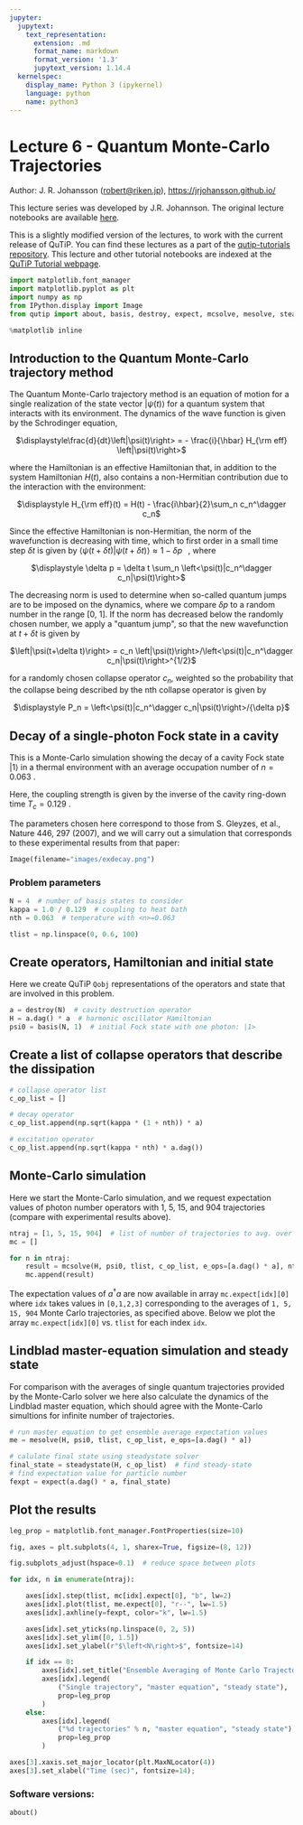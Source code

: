 ```yaml
---
jupyter:
  jupytext:
    text_representation:
      extension: .md
      format_name: markdown
      format_version: '1.3'
      jupytext_version: 1.14.4
  kernelspec:
    display_name: Python 3 (ipykernel)
    language: python
    name: python3
---
```


# Lecture 6 - Quantum Monte-Carlo Trajectories


Author: J. R. Johansson (robert@riken.jp), https://jrjohansson.github.io/

This lecture series was developed by J.R. Johannson. The original lecture notebooks are available [here](https://github.com/jrjohansson/qutip-lectures).

This is a slightly modified version of the lectures, to work with the current release of QuTiP. You can find these lectures as a part of the [qutip-tutorials repository](https://github.com/qutip/qutip-tutorials). This lecture and other tutorial notebooks are indexed at the [QuTiP Tutorial webpage](https://qutip.org/tutorials.html).

```python
import matplotlib.font_manager
import matplotlib.pyplot as plt
import numpy as np
from IPython.display import Image
from qutip import about, basis, destroy, expect, mcsolve, mesolve, steadystate

%matplotlib inline
```

## Introduction to the Quantum Monte-Carlo trajectory method

The Quantum Monte-Carlo trajectory method is an equation of motion for a single realization of the state vector $\left|\psi(t)\right>$ for a quantum system that interacts with its environment. The dynamics of the wave function is given by the Schrodinger equation,

<center>
$\displaystyle\frac{d}{dt}\left|\psi(t)\right> = - \frac{i}{\hbar} H_{\rm eff} \left|\psi(t)\right>$
</center>

where the Hamiltonian is an effective Hamiltonian that, in addition to the system Hamiltonian $H(t)$, also contains a non-Hermitian contribution due to the interaction with the environment:

<center>
$\displaystyle H_{\rm eff}(t) = H(t) - \frac{i\hbar}{2}\sum_n c_n^\dagger c_n$
</center>

Since the effective Hamiltonian is non-Hermitian, the norm of the wavefunction is decreasing with time, which to first order in a small time step $\delta t$ is given by $\langle\psi(t+\delta t)|\psi(t+\delta t)\rangle \approx 1 - \delta p\;\;\;$, where 

<center>
$\displaystyle \delta p = \delta t \sum_n \left<\psi(t)|c_n^\dagger c_n|\psi(t)\right>$
</center>

The decreasing norm is used to determine when so-called quantum jumps are to be imposed on the dynamics, where we compare $\delta p$ to a random number in the range [0, 1]. If the norm has decreased below the randomly chosen number, we apply a "quantum jump", so that the new wavefunction at $t+\delta t$ is given by

<center>
$\left|\psi(t+\delta t)\right> = c_n \left|\psi(t)\right>/\left<\psi(t)|c_n^\dagger c_n|\psi(t)\right>^{1/2}$ 
</center>

for a randomly chosen collapse operator $c_n$, weighted so the probability that the collapse being described by the nth collapse operator is given by
    
<center>
$\displaystyle P_n = \left<\psi(t)|c_n^\dagger c_n|\psi(t)\right>/{\delta p}$ 
</center>



## Decay of a single-photon Fock state in a cavity

This is a Monte-Carlo simulation showing the decay of a cavity Fock state $\left|1\right>$ in a thermal environment with an average occupation number of $n=0.063$ .

Here, the coupling strength is given by the inverse of the cavity ring-down time $T_c = 0.129$ .

The parameters chosen here correspond to those from S. Gleyzes, et al., Nature 446, 297 (2007), and we will carry out a simulation that corresponds to these experimental results from that paper:

```python
Image(filename="images/exdecay.png")
```

### Problem parameters

```python
N = 4  # number of basis states to consider
kappa = 1.0 / 0.129  # coupling to heat bath
nth = 0.063  # temperature with <n>=0.063

tlist = np.linspace(0, 0.6, 100)
```

## Create operators, Hamiltonian and initial state

Here we create QuTiP `Qobj` representations of the operators and state that are involved in this problem.

```python
a = destroy(N)  # cavity destruction operator
H = a.dag() * a  # harmonic oscillator Hamiltonian
psi0 = basis(N, 1)  # initial Fock state with one photon: |1>
```

## Create a list of collapse operators that describe the dissipation

```python
# collapse operator list
c_op_list = []

# decay operator
c_op_list.append(np.sqrt(kappa * (1 + nth)) * a)

# excitation operator
c_op_list.append(np.sqrt(kappa * nth) * a.dag())
```

## Monte-Carlo simulation

Here we start the Monte-Carlo simulation, and we request expectation values of photon number operators with 1, 5, 15, and 904 trajectories (compare with experimental results above).

```python
ntraj = [1, 5, 15, 904]  # list of number of trajectories to avg. over
mc = []

for n in ntraj:
    result = mcsolve(H, psi0, tlist, c_op_list, e_ops=[a.dag() * a], ntraj=n)
    mc.append(result)
```

The expectation values of $a^\dagger a$ are now available in array ``mc.expect[idx][0]`` where ``idx`` takes values in ``[0,1,2,3]`` corresponding to the averages of ``1, 5, 15, 904`` Monte Carlo trajectories, as specified above. Below we plot the array ``mc.expect[idx][0]`` vs. ``tlist`` for each index ``idx``.


## Lindblad master-equation simulation and steady state

For comparison with the averages of single quantum trajectories provided by the Monte-Carlo solver we here also calculate the dynamics of the Lindblad master equation, which should agree with the Monte-Carlo simultions for infinite number of trajectories.

```python
# run master equation to get ensemble average expectation values
me = mesolve(H, psi0, tlist, c_op_list, e_ops=[a.dag() * a])

# calulate final state using steadystate solver
final_state = steadystate(H, c_op_list)  # find steady-state
# find expectation value for particle number
fexpt = expect(a.dag() * a, final_state)
```

## Plot the results

```python
leg_prop = matplotlib.font_manager.FontProperties(size=10)

fig, axes = plt.subplots(4, 1, sharex=True, figsize=(8, 12))

fig.subplots_adjust(hspace=0.1)  # reduce space between plots

for idx, n in enumerate(ntraj):

    axes[idx].step(tlist, mc[idx].expect[0], "b", lw=2)
    axes[idx].plot(tlist, me.expect[0], "r--", lw=1.5)
    axes[idx].axhline(y=fexpt, color="k", lw=1.5)

    axes[idx].set_yticks(np.linspace(0, 2, 5))
    axes[idx].set_ylim([0, 1.5])
    axes[idx].set_ylabel(r"$\left<N\right>$", fontsize=14)

    if idx == 0:
        axes[idx].set_title("Ensemble Averaging of Monte Carlo Trajectories")
        axes[idx].legend(
            ("Single trajectory", "master equation", "steady state"),
            prop=leg_prop
        )
    else:
        axes[idx].legend(
            ("%d trajectories" % n, "master equation", "steady state"),
            prop=leg_prop
        )

axes[3].xaxis.set_major_locator(plt.MaxNLocator(4))
axes[3].set_xlabel("Time (sec)", fontsize=14);
```

### Software versions:

```python
about()
```
